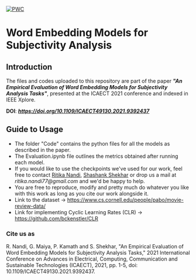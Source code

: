 [![PWC](https://img.shields.io/endpoint.svg?url=https://paperswithcode.com/badge/an-empirical-evaluation-of-word-embedding/subjectivity-analysis-on-subj)](https://paperswithcode.com/sota/subjectivity-analysis-on-subj?p=an-empirical-evaluation-of-word-embedding)

# Word Embedding Models for Subjectivity Analysis

## **Introduction**

The files and codes uploaded to this repository are part of the paper ***"An Empirical Evaluation of Word Embedding Models for Subjectivity Analysis Tasks"***, presented at the ICAECT 2021 conference and indexed in IEEE Xplore.

**DOI**: ***<https://doi.org/10.1109/ICAECT49130.2021.9392437>***

## **Guide to Usage**

* The folder "Code" contains the python files for all the models as described in the paper.
* The Evaluation.ipynb file outlines the metrics obtained after running each model.
* If you would like to use the checkpoints we've used for our work, feel free to contact [Ritika Nandi](http://www.linkedin.com/in/ritika-nandi), [Shashank Shekhar](https://www.linkedin.com/in/shashank-shekhar-55a027169) or drop us a mail at _ritika.nandi77@gmail.com_ and we'd be happy to help.
* You are free to reproduce, modify and pretty much do whatever you like with this work as long as you cite our work alongside it.
* Link to the dataset -> <https://www.cs.cornell.edu/people/pabo/movie-review-data/>
* Link for implementing Cyclic Learning Rates (CLR) -> https://github.com/bckenstler/CLR

### Cite us as

R. Nandi, G. Maiya, P. Kamath and S. Shekhar, "An Empirical Evaluation of Word Embedding Models for Subjectivity Analysis Tasks," 2021 International Conference on Advances in Electrical, Computing, Communication and Sustainable Technologies (ICAECT), 2021, pp. 1-5, doi: 10.1109/ICAECT49130.2021.9392437.
